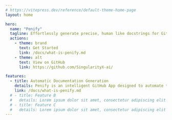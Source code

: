 ```yaml
---
# https://vitepress.dev/reference/default-theme-home-page
layout: home

hero:
  name: "Penify"
  tagline: Effortlessly generate precise, human like docstrings for GitHub repos with Penify
  actions:
    - theme: brand
      text: Get Started
      link: /docs/what-is-penify.md
    - theme: alt
      text: View on GitHub
      link: https://github.com/SingularityX-ai/

features:
  - title: Automatic Documentation Generation
    details: Penify is an intelligent GitHub App designed to automate the process of generating and updating documentation for GitHub projects.
    link: /docs/what-is-penify.md
  # - title: Feature B
  #   details: Lorem ipsum dolor sit amet, consectetur adipiscing elit
  # - title: Feature C
  #   details: Lorem ipsum dolor sit amet, consectetur adipiscing elit
---
```



